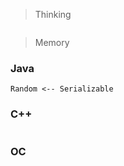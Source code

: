 > Thinking

```

```

> Memory

### Java

```
Random <-- Serializable
```

### C++

```

```

### OC

```

```

